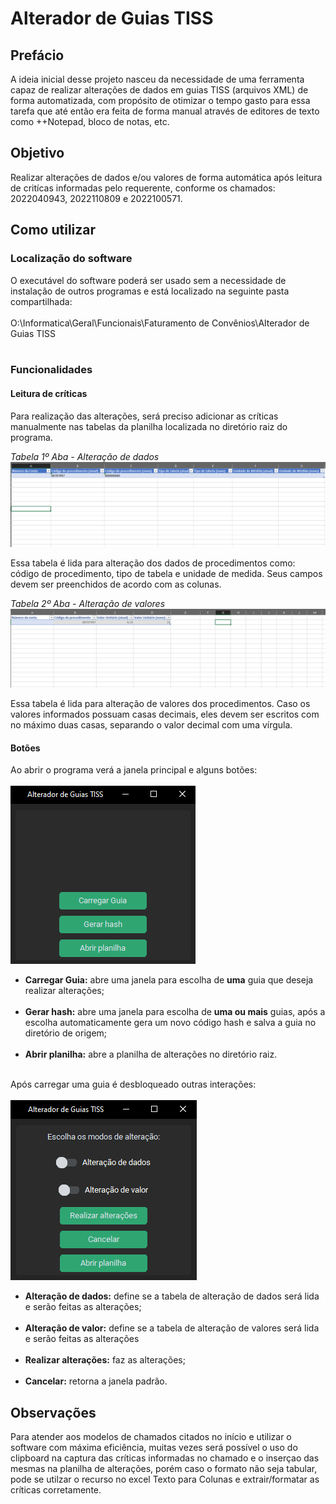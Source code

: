 # Alterador de Guias TISS
 
## Prefácio

A ideia inicial desse projeto nasceu da necessidade de uma ferramenta
capaz de realizar alterações de dados em guias TISS (arquivos XML) de forma automatizada, com propósito
de otimizar o tempo gasto para essa tarefa que até então era feita de forma manual através
de editores de texto como ++Notepad, bloco de notas, etc.

## Objetivo

Realizar alterações de dados e/ou valores de forma automática após leitura de critícas informadas pelo requerente,
conforme os chamados: 2022040943, 2022110809 e 2022100571.

## Como utilizar

### Localização do software

O executável do software poderá ser usado sem a necessidade de instalação 
de outros programas e está localizado na seguinte pasta compartilhada:
<br>
<br>
<a>O:\Informatica\Geral\Funcionais\Faturamento de Convênios\Alterador de Guias TISS</a><br><br>

### Funcionalidades

#### Leitura de críticas

<p>Para realização das alterações, será preciso adicionar as críticas manualmente nas tabelas da planilha localizada no diretório 
raiz do programa.</p>

<i>Tabela 1º Aba - Alteração de dados</i> 
<img src="resources\screenshot_excel_plan_data.png">

<p>Essa tabela é lida para alteração dos dados de procedimentos como: código de procedimento, tipo de tabela e unidade de medida. Seus campos devem ser preenchidos de acordo com as colunas.</p>

<i>Tabela 2º Aba - Alteração de valores</i> 
<img src="resources\screenshot_excel_plan_value.png">

<p>Essa tabela é lida para alteração de valores dos procedimentos. Caso os valores informados possuam casas decimais,
eles devem ser escritos com no máximo duas casas, separando o valor decimal com uma vírgula.</p>

#### Botões
<p>Ao abrir o programa verá a janela principal e alguns botões:
<br>
<br>
<img src="resources/screenshot_main_window.png">
<br>
<ul>
    <li><b>Carregar Guia:</b> abre uma janela para escolha de <b>uma</b> guia que deseja realizar alterações;</li>
    <br>
    <li><b>Gerar hash:</b> abre uma janela para escolha de <b>uma ou mais</b> guias, após a escolha 
    automaticamente gera um novo código hash e salva a guia no diretório de origem;</li>
    <br>
    <li><b>Abrir planilha:</b> abre a planilha de alterações no diretório raiz.</li>
    <br>
</ul>
Após carregar uma guia é desbloqueado outras interações:
<br>
<br>
<img src="resources/screenshot_after_choose_guide.png">
<ul>
    <li><b>Alteração de dados:</b> define se a tabela de alteração de dados será lida e serão feitas as alterações;</li>
    <br>
    <li><b>Alteração de valor:</b> define se a tabela de alteração de valores será lida e serão feitas as alterações</li>
    <br>
    <li><b>Realizar alterações:</b> faz as alterações;</li>
    <br>
    <li><b>Cancelar:</b> retorna a janela padrão.</li>
</ul>

## Observações
<p>Para atender aos modelos de chamados citados no início e utilizar o software com máxima eficiência, muitas vezes será
possível o uso do clipboard na captura das críticas informadas no chamado e o inserçao das mesmas na
planilha de alterações, porém caso o formato não seja tabular, pode se utilzar o recurso no excel Texto para Colunas
e extrair/formatar as críticas corretamente.</p>